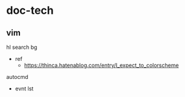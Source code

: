 
# doc-tech


## vim

hl search bg
- ref
  - https://thinca.hatenablog.com/entry/I_expect_to_colorscheme


autocmd
- evnt lst



